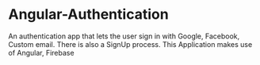 # Angular-Authentication
An authentication app that lets the user sign in with Google, Facebook, Custom email. There is also a SignUp process. This Application makes use of Angular, Firebase
